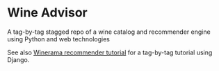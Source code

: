 # Wine Advisor  

A tag-by-tag stagged repo of a wine catalog and recommender engine using Python and web technologies  

See also [Winerama recommender tutorial](https://github.com/jadianes/winerama-recommender-tutorial) for a tag-by-tag tutorial using Django.  
